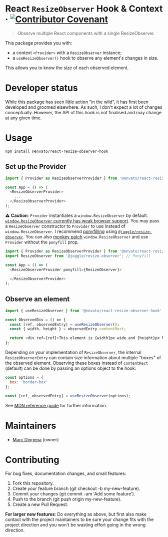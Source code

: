 # React `ResizeObserver` Hook &amp; Context &middot; [![Contributor Covenant](https://img.shields.io/badge/Contributor%20Covenant-v2.0%20adopted-ff69b4.svg)](CODE-OF-CONDUCT.md)

> Observe multiple React components with a single ResizeObserver.

This package provides you with:

* a context `<Provider>` with a `ResizeObserver` instance;
* a `useResizeObserver()` hook to observe any element's changes in size.

This allows you to know the size of each observed element.

# Developer status

While this package has seen little action "in the wild", it has first been developed and groomed elsewhere. As such, I don't expect a lot of changes conceptually. However, the API of this hook is not finalised and may change at any given time.

# Usage

```shell
npm install @envato/react-resize-observer-hook
```

## Set up the Provider

```javascript
import { Provider as ResizeObserverProvider } from '@envato/react-resize-observer-hook';

const App = () => (
  <ResizeObserverProvider>
    ...
  </ResizeObserverProvider>
);
```

⚠️ **Caution**: `Provider` instantiates a `window.ResizeObserver` by default. [`window.ResizeObserver` currently has weak browser support](https://caniuse.com/#feat=mdn-api_resizeobserver_resizeobserver). You may pass a `ResizeObserver` constructor to `Provider` to use instead of `window.ResizeObserver`. I recommend [ponyfilling](https://github.com/sindresorhus/ponyfill) using [`@juggle/resize-observer`](https://github.com/juggle/resize-observer). You can also [monkey patch](https://en.wikipedia.org/wiki/Monkey_patch) `window.ResizeObserver` and use `Provider` without the `ponyfill` prop.

```javascript
import { Provider as ResizeObserverProvider } from '@envato/react-resize-observer-hook';
import ResizeObserver from '@juggle/resize-observer'; // Ponyfill

const App = () => (
  <ResizeObserverProvider ponyfill={ResizeObserver}>
    ...
  </ResizeObserverProvider>
);
```

## Observe an element

```javascript
import { useResizeObserver } from '@envato/react-resize-observer-hook';

const ObservedDiv = () => {
  const [ref, observedEntry] = useResizeObserver();
  const { width, height } = observedEntry.contentRect;

  return <div ref={ref}>This element is {width}px wide and {height}px high.</div>
};
```

Depending on your implementation of `ResizeObserver`, the internal `ResizeObserverEntry` can contain size information about multiple "boxes" of the observed element. Observing these boxes instead of `contentRect` (default) can be done by passing an options object to the hook:

```javascript
const options = {
  box: 'border-box'
};

const [ref, observedEntry] = useResizeObserver(options);
```

See [MDN reference guide](https://developer.mozilla.org/en-US/docs/Web/API/ResizeObserver) for further information.

# Maintainers

* [Marc Dingena](https://github.com/mdingena) (owner)

# Contributing

For bug fixes, documentation changes, and small features:

1. Fork this repository.
1. Create your feature branch (git checkout -b my-new-feature).
1. Commit your changes (git commit -am 'Add some feature').
1. Push to the branch (git push origin my-new-feature).
1. Create a new Pull Request.

**For larger new features**: Do everything as above, but first also make contact with the project maintainers to be sure your change fits with the project direction and you won't be wasting effort going in the wrong direction.
